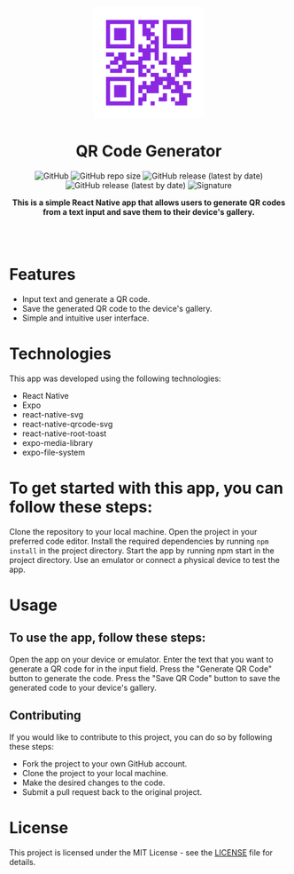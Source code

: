 <div align="center">
	<img src="assets/app-logo.png" width="200" height="200">
	<h1>QR Code Generator</h1>
  <p align="center">
    <img alt="GitHub" src="https://img.shields.io/github/license/whybe7/qr-code-generator-mobile-app">
    <img alt="GitHub repo size" src="https://img.shields.io/github/repo-size/whybe7/qr-code-generator-mobile-app">
    <img alt="GitHub release (latest by date)" src="https://img.shields.io/github/v/release/whybe7/qr-code-generator-mobile-app">
    <img alt="GitHub release (latest by date)" src="https://img.shields.io/github/downloads/whybe7/qr-code-generator-mobile-app/v1.0.1/total">
    <img alt="Signature" src="https://img.shields.io/badge/signature-YB-green">
  </p>
	<p>
		<b>This is a simple React Native app that allows users to generate QR codes from a text input and save them to their device's gallery.</b>
	</p>
	<br>
	<br>
</div>

# Features
- Input text and generate a QR code.
- Save the generated QR code to the device's gallery.
- Simple and intuitive user interface.

# Technologies
This app was developed using the following technologies:

- React Native
- Expo
- react-native-svg
- react-native-qrcode-svg
- react-native-root-toast
- expo-media-library
- expo-file-system

# To get started with this app, you can follow these steps:

Clone the repository to your local machine.
Open the project in your preferred code editor.
Install the required dependencies by running `npm install` in the project directory.
Start the app by running npm start in the project directory.
Use an emulator or connect a physical device to test the app.

# Usage
## To use the app, follow these steps:
Open the app on your device or emulator.
Enter the text that you want to generate a QR code for in the input field.
Press the "Generate QR Code" button to generate the code.
Press the "Save QR Code" button to save the generated code to your device's gallery.

## Contributing
If you would like to contribute to this project, you can do so by following these steps:

- Fork the project to your own GitHub account.
- Clone the project to your local machine.
- Make the desired changes to the code.
- Submit a pull request back to the original project.

# License
This project is licensed under the MIT License - see the [LICENSE](https://github.com/whybe7/qr-code-generator-mobile-app/blob/master/LICENSE) file for details.




